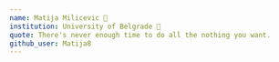 ```yaml
---
name: Matija Milicevic 🚀
institution: University of Belgrade 🏫
quote: There's never enough time to do all the nothing you want.
github_user: Matija8
---
```


